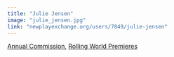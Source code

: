 ```yaml
---
title: "Julie Jensen"
image: "julie_jensen.jpg"
link: "newplayexchange.org/users/7849/julie-jensen"
---
```


[Annual Commission](/programs/commissions), [Rolling World Premieres](/programs/rolling-world-premieres)
